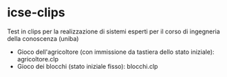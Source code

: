 icse-clips
==========

Test in clips per la realizzazione di sistemi esperti per il corso di ingegneria della conoscenza (uniba)

 - Gioco dell'agricoltore (con immissione da tastiera dello stato iniziale): agricoltore.clp
 - Gioco dei blocchi (stato iniziale fisso): blocchi.clp